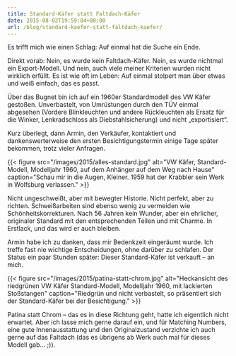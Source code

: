 ```yaml
---
title: Standard-Käfer statt Faltdach-Käfer
date: 2015-08-02T19:59:04+00:00
url: /blog/standard-kaefer-statt-faltdach-kaefer/
---
```


Es trifft mich wie einen Schlag: Auf einmal hat die Suche ein Ende.

Direkt vorab: Nein, es wurde kein Faltdach-Käfer. Nein, es wurde nichtmal ein Export-Modell. Und nein, auch viele meiner Kriterien wurden nicht wirklich erfüllt. Es ist wie oft im Leben: Auf einmal stolpert man über etwas und weiß einfach, das es passt.

Über das Bugnet bin ich auf ein 1960er Standardmodell des VW Käfer gestoßen. Unverbastelt, von Umrüstungen durch den TÜV einmal abgesehen (Vordere Blinkleuchten und andere Rückleuchten als Ersatz für die Winker, Lenkradschloss als Diebstahlsicherung) und nicht „exportisiert“.

Kurz überlegt, dann Armin, den Verkäufer, kontaktiert und dankenswerterweise den ersten Besichtigungstermin einige Tage später bekommen, trotz vieler Anfragen.

<!--more-->

{{< figure src="/images/2015/alles-standard.jpg" alt="VW Käfer, Standard-Modell, Modelljahr 1960, auf dem Anhänger auf dem Weg nach Hause" caption="Schau mir in die Augen, Kleiner. 1959 hat der Krabbler sein Werk in Wolfsburg verlassen." >}}

Nicht ungeschweißt, aber mit bewegter Historie. Nicht perfekt, aber zu richten. Schweißarbeiten sind ebenso wenig zu vermeiden wie Schönheitskorrekturen. Nach 56 Jahren kein Wunder, aber ein ehrlicher, originaler Standard mit den entsprechenden Teilen und mit Charme. In Erstlack, und das wird er auch bleiben.

Armin habe ich zu danken, dass mir Bedenkzeit eingeräumt wurde. Ich treffe fast nie wichtige Entscheidungen, ohne darüber zu schlafen. Der Status ein paar Stunden später: Dieser Standard-Käfer ist verkauft – an mich.


{{< figure src="/images/2015/patina-statt-chrom.jpg" alt="Heckansicht des riedgrünen VW Käfer Standard-Modell, Modelljahr 1960, mit lackierten Stoßstangen" caption="Riedgrün und nicht verbastelt, so präsentiert sich der Standard-Käfer bei der Besichtigung." >}}

Patina statt Chrom – das es in diese Richtung geht, hatte ich eigentlich nicht erwartet. Aber ich lasse mich gerne darauf ein, und für Matching Numbers, eine gute Innenausstattung und den Originalzustand verzichte ich auch gerne auf das Faltdach (das es übrigens ab Werk auch mal für dieses Modell gab… ;)).
